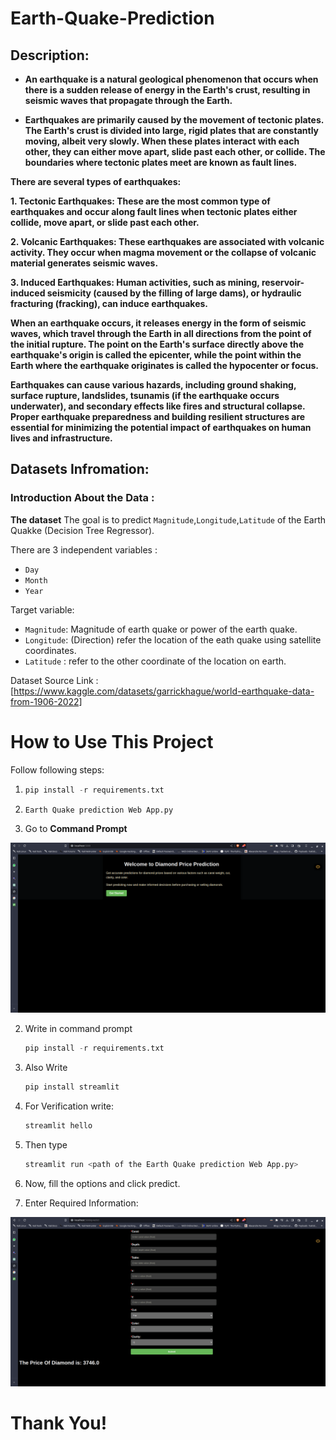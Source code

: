 # Earth-Quake-Prediction

## **Description:**

* **An earthquake is a natural geological phenomenon that occurs when there is a sudden release of energy in the Earth's crust, resulting in seismic waves that propagate through the Earth.**

* **Earthquakes are primarily caused by the movement of tectonic plates. The Earth's crust is divided into large, rigid plates that are constantly moving, albeit very slowly. When these plates interact with each other, they can either move apart, slide past each other, or collide. The boundaries where tectonic plates meet are known as fault lines.**

**There are several types of earthquakes:**

**1. **Tectonic Earthquakes:** These are the most common type of earthquakes and occur along fault lines when tectonic plates either collide, move apart, or slide past each other.**

**2. **Volcanic Earthquakes:** These earthquakes are associated with volcanic activity. They occur when magma movement or the collapse of volcanic material generates seismic waves.**

**3. **Induced Earthquakes:** Human activities, such as mining, reservoir-induced seismicity (caused by the filling of large dams), or hydraulic fracturing (fracking), can induce earthquakes.**

**When an earthquake occurs, it releases energy in the form of seismic waves, which travel through the Earth in all directions from the point of the initial rupture. The point on the Earth's surface directly above the earthquake's origin is called the epicenter, while the point within the Earth where the earthquake originates is called the hypocenter or focus.**

**Earthquakes can cause various hazards, including ground shaking, surface rupture, landslides, tsunamis (if the earthquake occurs underwater), and secondary effects like fires and structural collapse. Proper earthquake preparedness and building resilient structures are essential for minimizing the potential impact of earthquakes on human lives and infrastructure.**


## Datasets Infromation:

### Introduction About the Data :

**The dataset** The goal is to predict `Magnitude`,`Longitude`,`Latitude` of the Earth Quakke (Decision Tree Regressor).

There are 3 independent variables :

* `Day`
* `Month`
* `Year`

Target variable:
* `Magnitude`: Magnitude of earth quake or power of the earth quake.
* `Longitude`: (Direction) refer the location of the eath quake using satellite coordinates.
* `Latitude` : refer to the other coordinate of the location on earth. 

Dataset Source Link :
[https://www.kaggle.com/datasets/garrickhague/world-earthquake-data-from-1906-2022]


# How to Use This Project

Follow following steps:
1. ```python
   pip install -r requirements.txt
2. ```python
   Earth Quake prediction Web App.py
   
3. Go to  **Command Prompt**

![Home Page](https://github.com/Ahmad10Raza/Diamond-Price-Prediction/blob/master/templates/Images/home.png)

2. Write in command prompt
    ```python
    pip install -r requirements.txt

3. Also Write 
    ```python
    pip install streamlit

4. For Verification write:
    ```python
    streamlit hello

5. Then type
    ```python
    streamlit run <path of the Earth Quake prediction Web App.py>

6. Now, fill the options and click predict.
  
6. Enter Required Information:

![Prediction Page](https://github.com/Ahmad10Raza/Diamond-Price-Prediction/blob/master/templates/Images/predict.png)


# Thank You!
